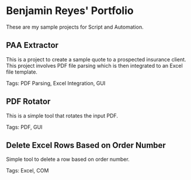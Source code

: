 # Benjamin Reyes' Portfolio
These are my sample projects for Script and Automation.

## PAA Extractor
This is a project to create a sample quote to a prospected insurance client.
This project involves PDF file parsing which is then integrated to an
Excel file template.

Tags: PDF Parsing, Excel Integration, GUI

## PDF Rotator
This is a simple tool that rotates the input PDF.

Tags: PDF, GUI

## Delete Excel Rows Based on Order Number
Simple tool to delete a row based on order number.

Tags: Excel, COM